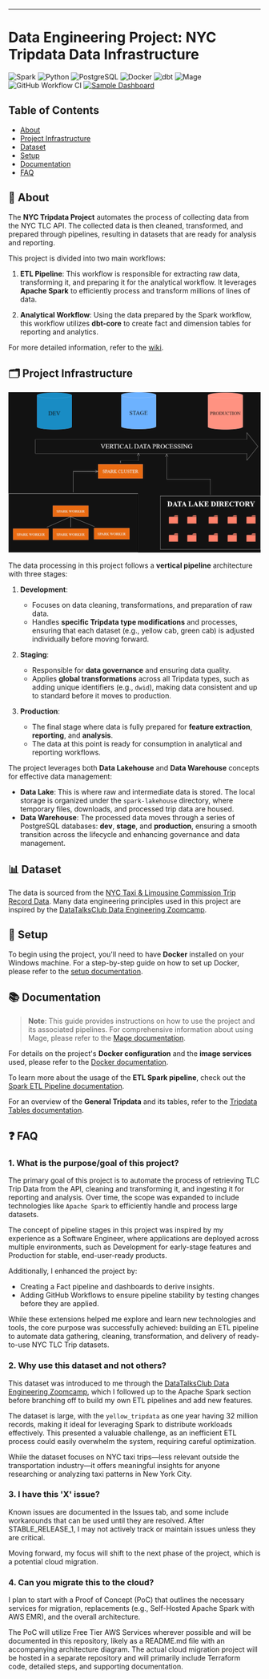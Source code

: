 ---
# Data Engineering Project: NYC Tripdata Data Infrastructure

![Spark](https://img.shields.io/badge/Spark-3.5.1-orange)
![Python](https://img.shields.io/badge/Python-3.10.14-blue)
![PostgreSQL](https://img.shields.io/badge/PostgreSQL-14-blue)
![Docker](https://img.shields.io/badge/Docker-Available-blue)
![dbt](https://img.shields.io/badge/Dbt-orange)
![Mage](https://img.shields.io/badge/Mage-Orchestration-orange)
![GitHub Workflow CI](https://img.shields.io/badge/GitHub%20Workflow-CI-blue)
[![Sample Dashboard](https://img.shields.io/badge/Sample-Dashboard-vlue)](https://lookerstudio.google.com/u/0/reporting/2b0189c7-098b-4a3d-b463-daa1abcf5b40/page/CWDFE)

## Table of Contents
- [About](#-about)
- [Project Infrastructure](#-project-infrastructure)
- [Dataset](#-dataset)
- [Setup](#-setup)
- [Documentation](#documentation)
- [FAQ](#FAQ)

## 🚀 About

The **NYC Tripdata Project** automates the process of collecting data from the NYC TLC API. The collected data is then cleaned, transformed, and prepared through pipelines, resulting in datasets that are ready for analysis and reporting.

This project is divided into two main workflows:

1. **ETL Pipeline**: This workflow is responsible for extracting raw data, transforming it, and preparing it for the analytical workflow. It leverages **Apache Spark** to efficiently process and transform millions of lines of data.

2. **Analytical Workflow**: Using the data prepared by the Spark workflow, this workflow utilizes **dbt-core** to create fact and dimension tables for reporting and analytics.

For more detailed information, refer to the [wiki](documentation/two-workflows.md).


## 🗂️ Project Infrastructure
![Environment Diagram](images/environment_diagram_v2.png)

The data processing in this project follows a **vertical pipeline** architecture with three stages:
1. **Development**: 
   - Focuses on data cleaning, transformations, and preparation of raw data.
   - Handles **specific Tripdata type modifications** and processes, ensuring that each dataset (e.g., yellow cab, green cab) is adjusted individually before moving forward.

2. **Staging**: 
   - Responsible for **data governance** and ensuring data quality.
   - Applies **global transformations** across all Tripdata types, such as adding unique identifiers (e.g., `dwid`), making data consistent and up to standard before it moves to production.

3. **Production**: 
   - The final stage where data is fully prepared for **feature extraction**, **reporting**, and **analysis**.
   - The data at this point is ready for consumption in analytical and reporting workflows.

The project leverages both **Data Lakehouse** and **Data Warehouse** concepts for effective data management:
- **Data Lake**: This is where raw and intermediate data is stored. The local storage is organized under the `spark-lakehouse` directory, where temporary files, downloads, and processed trip data are housed.
- **Data Warehouse**: The processed data moves through a series of PostgreSQL databases: **dev**, **stage**, and **production**, ensuring a smooth transition across the lifecycle and enhancing governance and data management.

## 📊 Dataset
The data is sourced from the [NYC Taxi & Limousine Commission Trip Record Data](https://www.nyc.gov/site/tlc/about/tlc-trip-record-data.page). Many data engineering principles used in this project are inspired by the [DataTalksClub Data Engineering Zoomcamp](https://github.com/DataTalksClub/data-engineering-zoomcamp).

## 📝 Setup

To begin using the project, you'll need to have **Docker** installed on your Windows machine. For a step-by-step guide on how to set up Docker, please refer to the [setup documentation](documentation/setup.md).

## 📚 Documentation

> **Note**: This guide provides instructions on how to use the project and its associated pipelines. For comprehensive information about using Mage, please refer to the [Mage documentation](https://docs.mage.ai/introduction/overview).

For details on the project's **Docker configuration** and the **image services** used, please refer to the [Docker documentation](documentation/documentation-docker.md).

To learn more about the usage of the **ETL Spark pipeline**, check out the [Spark ETL Pipeline documentation](documentation/documentation_spark_etl_pipeline.md).

For an overview of the **General Tripdata** and its tables, refer to the [Tripdata Tables documentation](documentation/documentation_tripdata_tables.md).

## ❓ FAQ

### 1. What is the purpose/goal of this project?

The primary goal of this project is to automate the process of retrieving TLC Trip Data from the API, cleaning and transforming it, and ingesting it for reporting and analysis. Over time, the scope was expanded to include technologies like `Apache Spark` to efficiently handle and process large datasets.

The concept of pipeline stages in this project was inspired by my experience as a Software Engineer, where applications are deployed across multiple environments, such as Development for early-stage features and Production for stable, end-user-ready products.

Additionally, I enhanced the project by:
- Creating a Fact pipeline and dashboards to derive insights.
- Adding GitHub Workflows to ensure pipeline stability by testing changes before they are applied.

While these extensions helped me explore and learn new technologies and tools, the core purpose was successfully achieved: building an ETL pipeline to automate data gathering, cleaning, transformation, and delivery of ready-to-use NYC TLC Trip datasets.

### 2. Why use this dataset and not others?

This dataset was introduced to me through the [DataTalksClub Data Engineering Zoomcamp](https://github.com/DataTalksClub/data-engineering-zoomcamp), which I followed up to the Apache Spark section before branching off to build my own ETL pipelines and add new features.

The dataset is large, with the `yellow_tripdata` as one year having 32 million records, making it ideal for leveraging Spark to distribute workloads effectively. This presented a valuable challenge, as an inefficient ETL process could easily overwhelm the system, requiring careful optimization.

While the dataset focuses on NYC taxi trips—less relevant outside the transportation industry—it offers meaningful insights for anyone researching or analyzing taxi patterns in New York City.

### 3. I have this 'X' issue?

Known issues are documented in the Issues tab, and some include workarounds that can be used until they are resolved. After STABLE_RELEASE_1, I may not actively track or maintain issues unless they are critical.

Moving forward, my focus will shift to the next phase of the project, which is a potential cloud migration.

### 4. Can you migrate this to the cloud? 

I plan to start with a Proof of Concept (PoC) that outlines the necessary services for migration, replacements (e.g., Self-Hosted Apache Spark with AWS EMR), and the overall architecture.

The PoC will utilize Free Tier AWS Services wherever possible and will be documented in this repository, likely as a README.md file with an accompanying architecture diagram. The actual cloud migration project will be hosted in a separate repository and will primarily include Terraform code, detailed steps, and supporting documentation.
